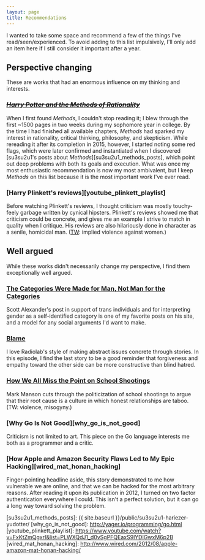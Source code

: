 ```yaml
---
layout: page
title: Recommendations
---
```


I wanted to take some space and recommend a few of the things I've
read/seen/experienced. To avoid adding to this list impulsively, I'll only add
an item here if I still consider it important after a year.

## Perspective changing

These are works that had an enormous influence on my thinking and interests.

### ~~[_Harry Potter and the Methods of Rationality_][methods]~~

When I first found _Methods_, I couldn't stop reading it; I blew through the
first ~1500 pages in two weeks during my sophomore year in college. By the time
I had finished all available chapters, _Methods_ had sparked my interest in
rationality, critical thinking, philosophy, and skepticism. While rereading it
after its completion in 2015, however, I started noting some red flags, which
were later confirmed and instantiated when I discovered [su3su2u1's posts about
_Methods_][su3su2u1_methods_posts], which point out deep problems with both its
goals and execution. What was once my most enthusiastic recommendation is now my
most ambivalent, but I keep _Methods_ on this list because it is the most
important work I've ever read.

### [Harry Plinkett's reviews][youtube_plinkett_playlist]

Before watching Plinkett's reviews, I thought criticism was mostly touchy-feely
garbage written by cynical hipsters. Plinkett's reviews showed me that criticism
could be concrete, and gives me an example I strive to match in quality when I
critique. His reviews are also hilariously done in character as a senile,
homicidal man. ([TW][ssc_triggers]: implied violence against women.)

## Well argued

While these works didn't necessarily change my perspective, I find them
exceptionally well argued.

### [The Categories Were Made for Man, Not Man for the Categories][ssc_trans]

Scott Alexander's post in support of trans individuals and for interpreting
gender as a self-identified category is one of my favorite posts on his site,
and a model for any social arguments I'd want to make.

### [Blame][radiolab_blame]

I love Radiolab's style of making abstract issues concrete through stories. In
this episode, I find the last story to be a good reminder that forgiveness and
empathy toward the other side can be more constructive than blind hatred.

### [How We All Miss the Point on School Shootings][mark_manson_school_shootings]

Mark Manson cuts through the politicization of school shootings to argue that
their root cause is a culture in which honest relationships are taboo. (TW:
violence, misogyny.)

### [Why Go Is Not Good][why_go_is_not_good]

Criticism is not limited to art. This piece on the Go language interests me both
as a programmer and a critic.

### [How Apple and Amazon Security Flaws Led to My Epic Hacking][wired_mat_honan_hacking]

Finger-pointing headline aside, this story demonstrated to me how vulnerable we
are online, and that we can be hacked for the most arbitrary reasons. After
reading it upon its publication in 2012, I turned on two factor authentication
everywhere I could. This isn't a perfect solution, but it can go a long way
toward solving the problem.

[mark_manson_school_shootings]: http://markmanson.net/school-shootings
[methods]: http://hpmor.com
[radiolab_blame]: http://www.radiolab.org/story/317421-blame/
[ssc_trans]: http://slatestarcodex.com/2014/11/21/the-categories-were-made-for-man-not-man-for-the-categories/
[ssc_triggers]: http://slatestarcodex.com/2014/05/30/the-wonderful-thing-about-triggers/
[su3su2u1_methods_posts]: {{ site.baseurl }}/public/su3su2u1-hariezer-yudotter/
[why_go_is_not_good]: http://yager.io/programming/go.html
[youtube_plinkett_playlist]: https://www.youtube.com/watch?v=FxKtZmQgxrI&list=PLWXQdJ1_d0vSgPFQEaxS9lYDIGwxM6p2B
[wired_mat_honan_hacking]: http://www.wired.com/2012/08/apple-amazon-mat-honan-hacking/
